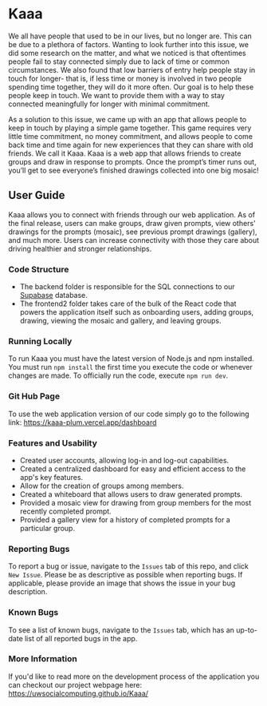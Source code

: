 # Kaaa

We all have people that used to be in our lives, but no longer are. This can be due to a plethora of factors. Wanting to look further into this issue, we did some research on the matter, and what we noticed is that oftentimes people fail to stay connected simply due to lack of time or common circumstances. We also found that low barriers of entry help people stay in touch for longer- that is, if less time or money is involved in two people spending time together, they will do it more often. Our goal is to help these people keep in touch. We want to provide them with a way to stay connected meaningfully for longer with minimal commitment.

As a solution to this issue, we came up with an app that allows people to keep in touch by playing a simple game together. This game requires very little time commitment, no money commitment, and allows people to come back time and time again for new experiences that they can share with old friends. We call it Kaaa. Kaaa is a web app that allows friends to create groups and draw in response to prompts. Once the prompt’s timer runs out, you’ll get to see everyone’s finished drawings collected into one big mosaic!


## User Guide
Kaaa allows you to connect with friends through our web application. As of the final release, users can make groups, draw given prompts, view others' drawings for the prompts (mosaic), see previous prompt drawings (gallery), and much more. Users can increase connectivity with those they care about driving healthier and stronger relationships.

### Code Structure
- The backend folder is responsible for the SQL connections to our [Supabase](https://supabase.com/docs) database.
- The frontend2 folder takes care of the bulk of the React code that powers the application itself such as onboarding users, adding groups, drawing, viewing the mosaic and gallery, and leaving groups.

### Running Locally
To run Kaaa you must have the latest version of Node.js and npm installed. You must run `npm install` the first time you execute the code or whenever changes are made. To officially run the code, execute `npm run dev`.

### Git Hub Page
To use the web application version of our code simply go to the following link: https://kaaa-plum.vercel.app/dashboard

### Features and Usability
- Created user accounts, allowing log-in and log-out capabilities.
- Created a centralized dashboard for easy and efficient access to the app's key features.
- Allow for the creation of groups among members.
- Created a whiteboard that allows users to draw generated prompts.
- Provided a mosaic view for drawing from group members for the most recently completed prompt.
- Provided a gallery view for a history of completed prompts for a particular group.

### Reporting Bugs
To report a bug or issue, navigate to the `Issues` tab of this repo, and click `New Issue`. Please be as descriptive as possible when reporting bugs. If applicable, please provide an image that shows the issue in your bug description.

### Known Bugs
To see a list of known bugs, navigate to the `Issues` tab, which has an up-to-date list of all reported bugs in the app.

### More Information
If you'd like to read more on the development process of the application you can checkout our project webpage here: https://uwsocialcomputing.github.io/Kaaa/ 
